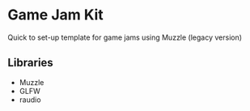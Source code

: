 ﻿# Game Jam Kit

Quick to set-up template for game jams using Muzzle (legacy version)

## Libraries
 - Muzzle
 - GLFW
 - raudio